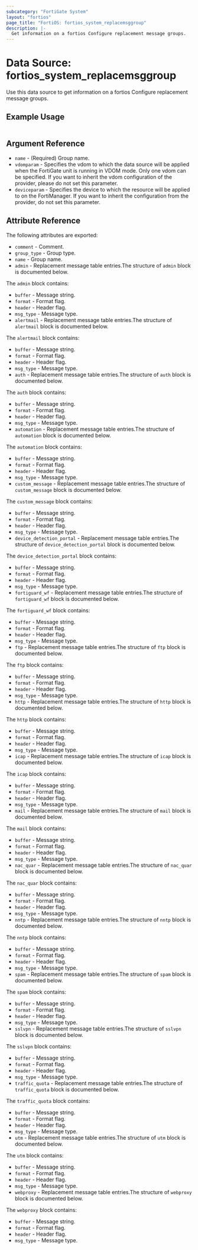 ```yaml
---
subcategory: "FortiGate System"
layout: "fortios"
page_title: "FortiOS: fortios_system_replacemsggroup"
description: |-
  Get information on a fortios Configure replacement message groups.
---
```


# Data Source: fortios_system_replacemsggroup
Use this data source to get information on a fortios Configure replacement message groups.


## Example Usage

```hcl

```

## Argument Reference

* `name` - (Required) Group name.
* `vdomparam` - Specifies the vdom to which the data source will be applied when the FortiGate unit is running in VDOM mode. Only one vdom can be specified. If you want to inherit the vdom configuration of the provider, please do not set this parameter.
* `deviceparam` - Specifies the device to which the resource will be applied to on the FortiManager. If you want to inherit the configuration from the provider, do not set this parameter.

## Attribute Reference

The following attributes are exported:

* `comment` - Comment.
* `group_type` - Group type.
* `name` - Group name.
* `admin` - Replacement message table entries.The structure of `admin` block is documented below.

The `admin` block contains:

* `buffer` - Message string.
* `format` - Format flag.
* `header` - Header flag.
* `msg_type` - Message type.
* `alertmail` - Replacement message table entries.The structure of `alertmail` block is documented below.

The `alertmail` block contains:

* `buffer` - Message string.
* `format` - Format flag.
* `header` - Header flag.
* `msg_type` - Message type.
* `auth` - Replacement message table entries.The structure of `auth` block is documented below.

The `auth` block contains:

* `buffer` - Message string.
* `format` - Format flag.
* `header` - Header flag.
* `msg_type` - Message type.
* `automation` - Replacement message table entries.The structure of `automation` block is documented below.

The `automation` block contains:

* `buffer` - Message string.
* `format` - Format flag.
* `header` - Header flag.
* `msg_type` - Message type.
* `custom_message` - Replacement message table entries.The structure of `custom_message` block is documented below.

The `custom_message` block contains:

* `buffer` - Message string.
* `format` - Format flag.
* `header` - Header flag.
* `msg_type` - Message type.
* `device_detection_portal` - Replacement message table entries.The structure of `device_detection_portal` block is documented below.

The `device_detection_portal` block contains:

* `buffer` - Message string.
* `format` - Format flag.
* `header` - Header flag.
* `msg_type` - Message type.
* `fortiguard_wf` - Replacement message table entries.The structure of `fortiguard_wf` block is documented below.

The `fortiguard_wf` block contains:

* `buffer` - Message string.
* `format` - Format flag.
* `header` - Header flag.
* `msg_type` - Message type.
* `ftp` - Replacement message table entries.The structure of `ftp` block is documented below.

The `ftp` block contains:

* `buffer` - Message string.
* `format` - Format flag.
* `header` - Header flag.
* `msg_type` - Message type.
* `http` - Replacement message table entries.The structure of `http` block is documented below.

The `http` block contains:

* `buffer` - Message string.
* `format` - Format flag.
* `header` - Header flag.
* `msg_type` - Message type.
* `icap` - Replacement message table entries.The structure of `icap` block is documented below.

The `icap` block contains:

* `buffer` - Message string.
* `format` - Format flag.
* `header` - Header flag.
* `msg_type` - Message type.
* `mail` - Replacement message table entries.The structure of `mail` block is documented below.

The `mail` block contains:

* `buffer` - Message string.
* `format` - Format flag.
* `header` - Header flag.
* `msg_type` - Message type.
* `nac_quar` - Replacement message table entries.The structure of `nac_quar` block is documented below.

The `nac_quar` block contains:

* `buffer` - Message string.
* `format` - Format flag.
* `header` - Header flag.
* `msg_type` - Message type.
* `nntp` - Replacement message table entries.The structure of `nntp` block is documented below.

The `nntp` block contains:

* `buffer` - Message string.
* `format` - Format flag.
* `header` - Header flag.
* `msg_type` - Message type.
* `spam` - Replacement message table entries.The structure of `spam` block is documented below.

The `spam` block contains:

* `buffer` - Message string.
* `format` - Format flag.
* `header` - Header flag.
* `msg_type` - Message type.
* `sslvpn` - Replacement message table entries.The structure of `sslvpn` block is documented below.

The `sslvpn` block contains:

* `buffer` - Message string.
* `format` - Format flag.
* `header` - Header flag.
* `msg_type` - Message type.
* `traffic_quota` - Replacement message table entries.The structure of `traffic_quota` block is documented below.

The `traffic_quota` block contains:

* `buffer` - Message string.
* `format` - Format flag.
* `header` - Header flag.
* `msg_type` - Message type.
* `utm` - Replacement message table entries.The structure of `utm` block is documented below.

The `utm` block contains:

* `buffer` - Message string.
* `format` - Format flag.
* `header` - Header flag.
* `msg_type` - Message type.
* `webproxy` - Replacement message table entries.The structure of `webproxy` block is documented below.

The `webproxy` block contains:

* `buffer` - Message string.
* `format` - Format flag.
* `header` - Header flag.
* `msg_type` - Message type.
